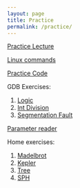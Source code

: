 ```yaml
---
layout: page
title: Practice
permalink: /practice/
---
```


[Practice Lecture](https://docs.google.com/presentation/d/1nVu2sRmfbcs9WKSk5Kn3wTh0Jf-YOs58Iiur6WiDpMo/edit?usp=sharing)

[Linux commands](../static_files/linux_info.pdf)

[Practice Code](../CodingTutorialC++)

GDB Exercises:
  1. [Logic](../Exercises/GDB/logic.cpp)
  2. [Int Division](../Exercises/GDB/int_division.cpp)
  3. [Segmentation Fault](../Exercises/GDB/seg.cpp)

[Parameter reader](../Exercises/parameter_reader/)

Home exercises:
  1. [Madelbrot](../static_files/Practices/mandelbrot.pdf)
  2. [Kepler](../static_files/Practices/kepler.pdf)
  3. [Tree](../static_files/Practices/tree.pdf)
  4. [SPH](../static_files/Practices/sph.pdf)
